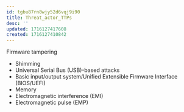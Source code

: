 ```yaml
---
id: tgbu87rn8wjy52d6vqj9i90
title: Threat_actor_TTPs
desc: ''
updated: 1716127417608
created: 1716127410842
---
```

Firmware tampering
- Shimming
- Universal Serial Bus (USB)-based
attacks
- Basic input/output system/Unified
Extensible Firmware Interface
(BIOS/UEFI)
- Memory
- Electromagnetic interference (EMI)
- Electromagnetic pulse (EMP)